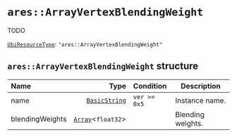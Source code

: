 # `ares::ArrayVertexBlendingWeight`

TODO

[`UbiResourceType`](./index.md#ubiresourcetype-string): `"ares::ArrayVertexBlendingWeight"`

## `ares::ArrayVertexBlendingWeight` structure

| Name | Type | Condition | Description |
| :-- | --: | :-- | --- |
| name | [`BasicString`](../base.md#basicstring-structure) | `ver >= 0x5` | Instance name. |
| blendingWeights | [`Array`](../base.md#array-structure)<`float32`> |  | Blending weights. |
